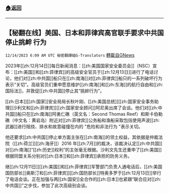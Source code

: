 ###  [:house:返回](README.md)
---


## 【秘翻在线】美国、日本和菲律宾高官联手要求中共国停止挑衅 行为
`12/14/2023 6:09 AM UTC 秘密翻譯組G-Translators` [轉載自GNews](https://gnews.org/articles/2107352)

2023年[[zh:12月14日]]每日新闻消息：[[zh:美国国家安全委员会]]（NSC）宣布：[[zh:美国]]和[[zh:菲律宾]]的高级安全官员于[[zh:12月13日]]进行了电话讨论，他们对[[zh:中共国]]船只在[[zh:南海]]对[[zh:菲律宾]]船只的一系列破坏行为表示“关切”。高级官员们重申愿意维护[[zh:南海]]和[[zh:东海]]的航行自由和[[zh:国际法]]，并敦促[[zh:中共国]]停止其“挑衅行为”。

[[zh:日本]][[zh:国家]]安全局局长秋叶刚、[[zh:美国总统]][[zh:国家安全事务助理]]沙利文和[[zh:菲律宾]][[zh:国家安全顾问]]阿尼奥出席了会谈。他们对[[zh:中共国]]船只在[[zh:南海]]阿勇仁礁（英文名：Second Thomas Reef）和斯卡伯勒礁（中文名：黄岩岛）附近对[[zh:菲律宾]]公务船和渔船采取包括使用声波[[zh:武器]]进行阻挠、排水和故意碰撞在内的 "危险和非法行为 "表示关切。

他还要求[[zh:中共国]]停止单方面主张在[[zh:南海]]的领土权益，其依据是仲裁法院（[[zh:荷兰]][[zh:海牙]]）2016 年[[zh:7月]]的裁决，该裁决认定[[zh:中共国]]对[[zh:南海]]“[[zh:历史]]权利”的主张毫无根据。沙利文先生还重申了[[zh:美国]]根据同盟关系分别对[[zh:日本]]和[[zh:菲律宾]]承担的防务义务。

继[[zh:12月11日]][[zh:美国]]和[[zh:菲律宾]]军警部门负责人通电话后，[[zh:美国国防部长]]奥斯汀和[[zh:菲律宾]][[zh:国防部长]]特奥多罗于[[zh:12月13日]]举行了电话会谈。正在加强与两[[zh:国安]]全合作的[[zh:日本]]也紧跟“联合应对[[zh:中共国]]”之步伐，参加了此次高级别会谈。
